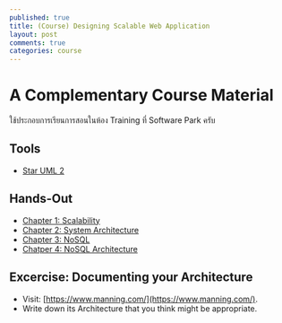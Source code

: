 ```yaml
---
published: true
title: (Course) Designing Scalable Web Application
layout: post
comments: true
categories: course
---
```


# A Complementary Course Material
ใช้ประกอบการเรียนการสอนในห้อง Training ที่ Software Park ครับ

<!-- break -->

## Tools
* [Star UML 2](http://staruml.io/)

## Hands-Out
* [Chapter 1: Scalability](https://dl.dropboxusercontent.com/u/17002098/tlaothong/calepin/slides/m01.pdf)
* [Chapter 2: System Architecture](https://dl.dropboxusercontent.com/u/17002098/tlaothong/calepin/slides/m02.pdf)
* [Chapter 3: NoSQL](https://dl.dropboxusercontent.com/u/17002098/tlaothong/calepin/slides/m03.pdf)
* [Chatper 4: NoSQL Architecture](https://dl.dropboxusercontent.com/u/17002098/tlaothong/calepin/slides/m14.pdf)

## Excercise: Documenting your Architecture
* Visit: [https://www.manning.com/](https://www.manning.com/).
* Write down its Architecture that you think might be appropriate.
